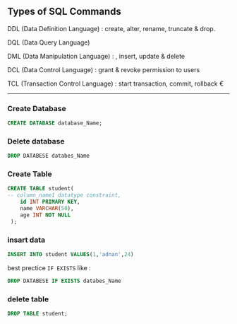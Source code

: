 
## Types of SQL Commands 

DDL (Data Definition Language) : create, alter, rename, truncate & drop. 

DQL (Data Query Language) 

DML (Data Manipulation Language) : , insert, update & delete 

DCL (Data Control Language) : grant & revoke permission to users 

TCL (Transaction Control Language) : start transaction, commit, rollback €

---
 

### Create Database 
```sql
CREATE DATABASE database_Name;
```
### Delete database 
```sql
DROP DATABESE databes_Name
```
### Create Table
```sql
CREATE TABLE student( 
-- column_name1 datatype constraint, 
    id INT PRIMARY KEY,
    name VARCHAR(50),
    age INT NOT NULL
 );

```
### insart data

```sql
INSERT INTO student VALUES(1,'adnan',24)
```

best prectice `IF EXISTS`
like : 
```sql
DROP DATABESE IF EXISTS databes_Name
```

### delete table
```sql
DROP TABLE student;
